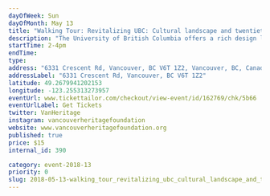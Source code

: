```yaml
---
dayOfWeek: Sun
dayOfMonth: May 13
title: "Walking Tour: Revitalizing UBC: Cultural landscape and twentieth century design legacies"
description: "The University of British Columbia offers a rich design legacy to explore. More than that, the buildings and landscapes reflect key society forces that have historically shaped the place, including a significant collection of Mid-century Modern buildings that introduced fresh ideas on education and design.  As the campus continues to grow and evolve, UBC Campus and Community Planning has sought to understand the campus as a cultural landscape so that each rehabilitation project and new development contributes to this sense of place.<br> <br> Tour leaders Gerry McGeough, UBC University Architect, and Karen Russell, Manager, Development Services, will discuss these forces and themes that have shaped the campus over time, how these are informing current planning, and lessons learned as UBC seeks to apply emergent “values based” heritage conservation practices. We will learn about the history and development of key sites and buildings along the route, their design and the architects that conceived them, and how they fit into the bigger picture of the UBC campus."
startTime: 2-4pm
endTime: 
type: 
address: "6331 Crescent Rd, Vancouver, BC V6T 1Z2, Vancouver, BC, Canada"
addressLabel: "6331 Crescent Rd, Vancouver, BC V6T 1Z2"
latitude: 49.2679941202153
longitude: -123.255313273957
eventUrl: www.tickettailor.com/checkout/view-event/id/162769/chk/5b66
eventUrlLabel: Get Tickets
twitter: VanHeritage
instagram: vancouverheritagefoundation
website: www.vancouverheritagefoundation.org
published: true
price: $15
internal_id: 390

category: event-2018-13
priority: 0
slug: 2018-05-13-walking_tour_revitalizing_ubc_cultural_landscape_and_twentieth_century_design_legacies
---
```


